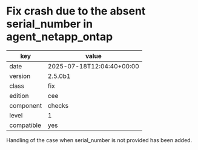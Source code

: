 [//]: # (werk v2)
# Fix crash due to the absent serial_number in agent_netapp_ontap

key        | value
---------- | ---
date       | 2025-07-18T12:04:40+00:00
version    | 2.5.0b1
class      | fix
edition    | cee
component  | checks
level      | 1
compatible | yes

Handling of the case when serial_number is not provided has been added.

